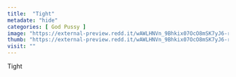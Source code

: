 ```yaml
---
title:  "Tight"
metadate: "hide"
categories: [ God Pussy ]
image: "https://external-preview.redd.it/wAWLHNVn_9Bhkix07OcO8mSK7yJ6-rhxw66R5rFZ8FQ.jpg?auto=webp&s=40d918be13aa262657eee527a3958dc6a32609ad"
thumb: "https://external-preview.redd.it/wAWLHNVn_9Bhkix07OcO8mSK7yJ6-rhxw66R5rFZ8FQ.jpg?width=320&crop=smart&auto=webp&s=006b0b2bd2c8c532e2d13f2f93aeac379a5fc789"
visit: ""
---
```

Tight
